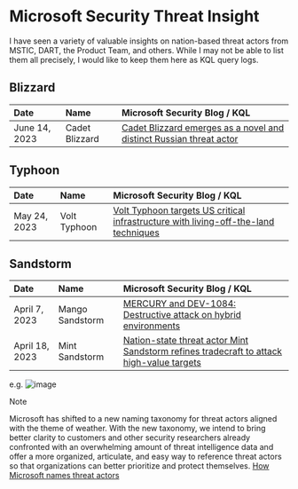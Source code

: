 # Microsoft Security Threat Insight
I have seen a variety of valuable insights on nation-based threat actors from MSTIC, DART, the Product Team, and others. While I may not be able to list them all precisely, I would like to keep them here as KQL query logs.

## Blizzard
| Date            | Name            | Microsoft Security Blog / KQL |
|:----------------|:----------------|:------------------------------|
| June 14, 2023   | Cadet Blizzard  | [Cadet Blizzard emerges as a novel and distinct Russian threat actor](https://github.com/LearningKijo/KQL/blob/main/KQL-XDR-Hunting/MicrosoftSecurity-Threat-Insight/MicrosoftSecurity-ThreatInsight/2023-MicrosoftSecurity-ThreatInsight/20230614-CadetBlizzard.md) |

## Typhoon
| Date            | Name            | Microsoft Security Blog / KQL |
|:----------------|:----------------|:------------------------------|
| May 24, 2023    | Volt Typhoon    | [Volt Typhoon targets US critical infrastructure with living-off-the-land techniques](https://github.com/LearningKijo/KQL/blob/main/KQL-XDR-Hunting/MicrosoftSecurity-Threat-Insight/MicrosoftSecurity-ThreatInsight/2023-MicrosoftSecurity-ThreatInsight/20230525-VoltTyphoon.md) |

## Sandstorm
| Date            | Name            | Microsoft Security Blog / KQL |
|:----------------|:----------------|:------------------------------|
| April 7, 2023   | Mango Sandstorm | [MERCURY and DEV-1084: Destructive attack on hybrid environments](https://github.com/LearningKijo/KQL/blob/main/KQL-XDR-Hunting/MicrosoftSecurity-Threat-Insight/MicrosoftSecurity-ThreatInsight/2023-MicrosoftSecurity-ThreatInsight/20230407-MangoSandstorm.md) |
| April 18, 2023  | Mint Sandstorm | [Nation-state threat actor Mint Sandstorm refines tradecraft to attack high-value targets](https://github.com/LearningKijo/KQL/blob/main/KQL-XDR-Hunting/MicrosoftSecurity-Threat-Insight/MicrosoftSecurity-ThreatInsight/2023-MicrosoftSecurity-ThreatInsight/20230418-MintSandstorm.md) |

e.g. 
![image](https://github.com/LearningKijo/KQL/assets/120234772/9a4b225a-18b6-4242-9055-c914641708b1)
> [!Note]
> Microsoft has shifted to a new naming taxonomy for threat actors aligned with the theme of weather. With the new taxonomy, we intend to bring better clarity to customers and other security researchers already confronted with an overwhelming amount of threat intelligence data and offer a more organized, articulate, and easy way to reference threat actors so that organizations can better prioritize and protect themselves.
> [How Microsoft names threat actors](https://learn.microsoft.com/en-us/microsoft-365/security/intelligence/microsoft-threat-actor-naming?view=o365-worldwide)
